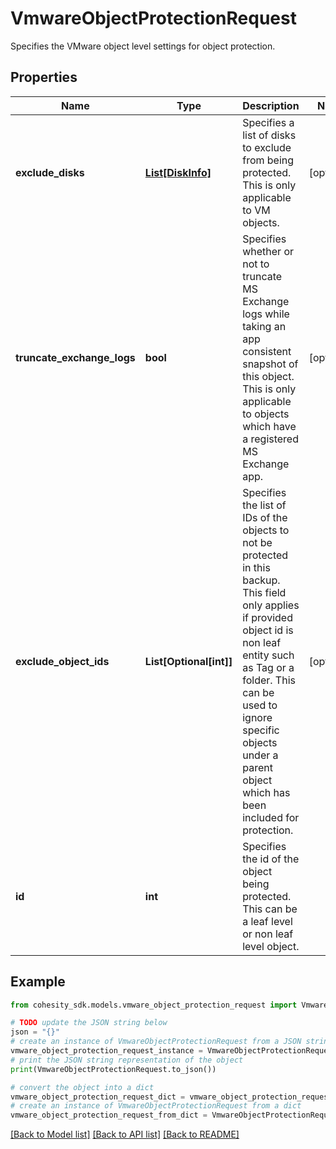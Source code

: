 # VmwareObjectProtectionRequest

Specifies the VMware object level settings for object protection.

## Properties

Name | Type | Description | Notes
------------ | ------------- | ------------- | -------------
**exclude_disks** | [**List[DiskInfo]**](DiskInfo.md) | Specifies a list of disks to exclude from being protected. This is only applicable to VM objects. | [optional] 
**truncate_exchange_logs** | **bool** | Specifies whether or not to truncate MS Exchange logs while taking an app consistent snapshot of this object. This is only applicable to objects which have a registered MS Exchange app. | [optional] 
**exclude_object_ids** | **List[Optional[int]]** | Specifies the list of IDs of the objects to not be protected in this backup. This field only applies if provided object id is non leaf entity such as Tag or a folder. This can be used to ignore specific objects under a parent object which has been included for protection. | [optional] 
**id** | **int** | Specifies the id of the object being protected. This can be a leaf level or non leaf level object. | 

## Example

```python
from cohesity_sdk.models.vmware_object_protection_request import VmwareObjectProtectionRequest

# TODO update the JSON string below
json = "{}"
# create an instance of VmwareObjectProtectionRequest from a JSON string
vmware_object_protection_request_instance = VmwareObjectProtectionRequest.from_json(json)
# print the JSON string representation of the object
print(VmwareObjectProtectionRequest.to_json())

# convert the object into a dict
vmware_object_protection_request_dict = vmware_object_protection_request_instance.to_dict()
# create an instance of VmwareObjectProtectionRequest from a dict
vmware_object_protection_request_from_dict = VmwareObjectProtectionRequest.from_dict(vmware_object_protection_request_dict)
```
[[Back to Model list]](../README.md#documentation-for-models) [[Back to API list]](../README.md#documentation-for-api-endpoints) [[Back to README]](../README.md)


